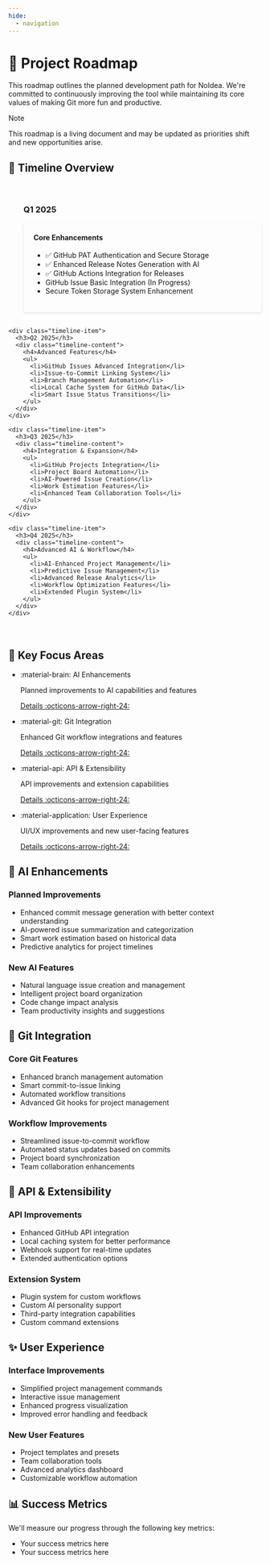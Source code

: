 ```yaml
---
hide:
  - navigation
---
```


<div class="content-section">
  <h1>🚀 Project Roadmap</h1>

  <p>This roadmap outlines the planned development path for NoIdea. We're committed to continuously improving the tool while maintaining its core values of making Git more fun and productive.</p>

  <div class="admonition note">
    <p class="admonition-title">Note</p>
    <p>This roadmap is a living document and may be updated as priorities shift and new opportunities arise.</p>
  </div>
</div>

<div class="content-section">
  <h2>📅 Timeline Overview</h2>

  <div class="timeline">
    <div class="timeline-item">
      <h3>Q1 2025</h3>
      <div class="timeline-content">
        <h4>Core Enhancements</h4>
        <ul>
          <li>✅ GitHub PAT Authentication and Secure Storage</li>
          <li>✅ Enhanced Release Notes Generation with AI</li>
          <li>✅ GitHub Actions Integration for Releases</li>
          <li>GitHub Issue Basic Integration (In Progress)</li>
          <li>Secure Token Storage System Enhancement</li>
        </ul>
      </div>
    </div>

    <div class="timeline-item">
      <h3>Q2 2025</h3>
      <div class="timeline-content">
        <h4>Advanced Features</h4>
        <ul>
          <li>GitHub Issues Advanced Integration</li>
          <li>Issue-to-Commit Linking System</li>
          <li>Branch Management Automation</li>
          <li>Local Cache System for GitHub Data</li>
          <li>Smart Issue Status Transitions</li>
        </ul>
      </div>
    </div>

    <div class="timeline-item">
      <h3>Q3 2025</h3>
      <div class="timeline-content">
        <h4>Integration & Expansion</h4>
        <ul>
          <li>GitHub Projects Integration</li>
          <li>Project Board Automation</li>
          <li>AI-Powered Issue Creation</li>
          <li>Work Estimation Features</li>
          <li>Enhanced Team Collaboration Tools</li>
        </ul>
      </div>
    </div>

    <div class="timeline-item">
      <h3>Q4 2025</h3>
      <div class="timeline-content">
        <h4>Advanced AI & Workflow</h4>
        <ul>
          <li>AI-Enhanced Project Management</li>
          <li>Predictive Issue Management</li>
          <li>Advanced Release Analytics</li>
          <li>Workflow Optimization Features</li>
          <li>Extended Plugin System</li>
        </ul>
      </div>
    </div>
  </div>
</div>

<div class="content-section">
  <h2>🎯 Key Focus Areas</h2>

  <div class="grid cards" markdown>

* :material-brain: AI Enhancements
    
    Planned improvements to AI capabilities and features
    
    [Details :octicons-arrow-right-24:](#ai-enhancements)

* :material-git: Git Integration
    
    Enhanced Git workflow integrations and features
    
    [Details :octicons-arrow-right-24:](#git-integration)

* :material-api: API & Extensibility
    
    API improvements and extension capabilities
    
    [Details :octicons-arrow-right-24:](#api-extensibility)

* :material-application: User Experience
    
    UI/UX improvements and new user-facing features
    
    [Details :octicons-arrow-right-24:](#user-experience)

  </div>
</div>

<div class="content-section">
  <h2 id="ai-enhancements">🤖 AI Enhancements</h2>

  <h3>Planned Improvements</h3>
  <ul>
    <li>Enhanced commit message generation with better context understanding</li>
    <li>AI-powered issue summarization and categorization</li>
    <li>Smart work estimation based on historical data</li>
    <li>Predictive analytics for project timelines</li>
  </ul>

  <h3>New AI Features</h3>
  <ul>
    <li>Natural language issue creation and management</li>
    <li>Intelligent project board organization</li>
    <li>Code change impact analysis</li>
    <li>Team productivity insights and suggestions</li>
  </ul>
</div>

<div class="content-section">
  <h2 id="git-integration">🔗 Git Integration</h2>

  <h3>Core Git Features</h3>
  <ul>
    <li>Enhanced branch management automation</li>
    <li>Smart commit-to-issue linking</li>
    <li>Automated workflow transitions</li>
    <li>Advanced Git hooks for project management</li>
  </ul>

  <h3>Workflow Improvements</h3>
  <ul>
    <li>Streamlined issue-to-commit workflow</li>
    <li>Automated status updates based on commits</li>
    <li>Project board synchronization</li>
    <li>Team collaboration enhancements</li>
  </ul>
</div>

<div class="content-section">
  <h2 id="api-extensibility">🔌 API & Extensibility</h2>

  <h3>API Improvements</h3>
  <ul>
    <li>Enhanced GitHub API integration</li>
    <li>Local caching system for better performance</li>
    <li>Webhook support for real-time updates</li>
    <li>Extended authentication options</li>
  </ul>

  <h3>Extension System</h3>
  <ul>
    <li>Plugin system for custom workflows</li>
    <li>Custom AI personality support</li>
    <li>Third-party integration capabilities</li>
    <li>Custom command extensions</li>
  </ul>
</div>

<div class="content-section">
  <h2 id="user-experience">✨ User Experience</h2>

  <h3>Interface Improvements</h3>
  <ul>
    <li>Simplified project management commands</li>
    <li>Interactive issue management</li>
    <li>Enhanced progress visualization</li>
    <li>Improved error handling and feedback</li>
  </ul>

  <h3>New User Features</h3>
  <ul>
    <li>Project templates and presets</li>
    <li>Team collaboration tools</li>
    <li>Advanced analytics dashboard</li>
    <li>Customizable workflow automation</li>
  </ul>
</div>

<div class="content-section">
  <h2>📊 Success Metrics</h2>

  <p>We'll measure our progress through the following key metrics:</p>

  <ul>
    <li>Your success metrics here</li>
    <li>Your success metrics here</li>
  </ul>
</div>

<style>
.timeline {
  position: relative;
  padding: 20px 0;
}

.timeline-item {
  position: relative;
  padding-left: 30px;
  margin-bottom: 30px;
}

.timeline-item::before {
  content: '';
  position: absolute;
  left: 0;
  top: 0;
  width: 2px;
  height: 100%;
  background: var(--md-primary-fg-color);
}

.timeline-item::after {
  content: '';
  position: absolute;
  left: -6px;
  top: 0;
  width: 14px;
  height: 14px;
  border-radius: 50%;
  background: var(--md-primary-fg-color);
}

.timeline-content {
  background: var(--md-default-bg-color);
  padding: 20px;
  border-radius: 4px;
  box-shadow: 0 2px 4px rgba(0,0,0,0.1);
}

.timeline-content h4 {
  margin-top: 0;
  color: var(--md-primary-fg-color);
}
</style>
